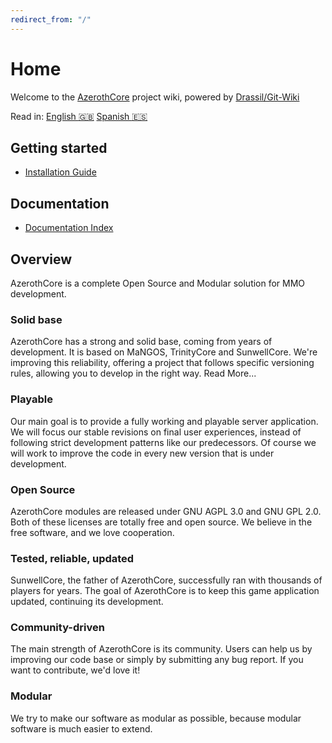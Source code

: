 ```yaml
---
redirect_from: "/"
---
```


# Home

Welcome to the [AzerothCore](http://www.azerothcore.org/) project wiki, powered by [Drassil/Git-Wiki](https://github.com/Drassil/git-wiki)

Read in: [English :gb:](home) [Spanish :es:](es/home)

## Getting started

- [Installation Guide](installation.md)

## Documentation

- [Documentation Index](documentation_index)

## Overview

AzerothCore is a complete Open Source and Modular solution for MMO development.

### Solid base

AzerothCore has a strong and solid base, coming from years of development. It is based on MaNGOS, TrinityCore and SunwellCore.
We're improving this reliability, offering a project that follows specific versioning rules, allowing you to develop in the right way. Read More...

### Playable
Our main goal is to provide a fully working and playable server application. We will focus our stable revisions on final user experiences, instead of following strict development patterns like our predecessors.
Of course we will work to improve the code in every new version that is under development.

### Open Source
AzerothCore modules are released under GNU AGPL 3.0 and GNU GPL 2.0. Both of these licenses are totally free and open source. We believe in the free software, and we love cooperation.

### Tested, reliable, updated
SunwellCore, the father of AzerothCore, successfully ran with thousands of players for years. The goal of AzerothCore is to keep this game application updated, continuing its development.

### Community-driven
The main strength of AzerothCore is its community. Users can help us by improving our code base or simply by submitting any bug report. If you want to contribute, we'd love it!

### Modular
We try to make our software as modular as possible, because modular software is much easier to extend.
